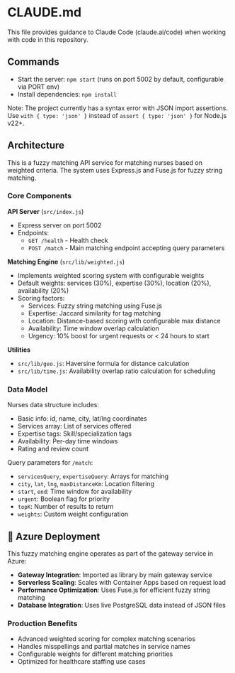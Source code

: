 # CLAUDE.md

This file provides guidance to Claude Code (claude.ai/code) when working with code in this repository.

## Commands

- Start the server: `npm start` (runs on port 5002 by default, configurable via PORT env)
- Install dependencies: `npm install`

Note: The project currently has a syntax error with JSON import assertions. Use `with { type: 'json' }` instead of `assert { type: 'json' }` for Node.js v22+.

## Architecture

This is a fuzzy matching API service for matching nurses based on weighted criteria. The system uses Express.js and Fuse.js for fuzzy string matching.

### Core Components

**API Server** (`src/index.js`)
- Express server on port 5002
- Endpoints:
  - `GET /health` - Health check
  - `POST /match` - Main matching endpoint accepting query parameters

**Matching Engine** (`src/lib/weighted.js`)
- Implements weighted scoring system with configurable weights
- Default weights: services (30%), expertise (30%), location (20%), availability (20%)
- Scoring factors:
  - Services: Fuzzy string matching using Fuse.js
  - Expertise: Jaccard similarity for tag matching
  - Location: Distance-based scoring with configurable max distance
  - Availability: Time window overlap calculation
  - Urgency: 10% boost for urgent requests or < 24 hours to start

**Utilities**
- `src/lib/geo.js`: Haversine formula for distance calculation
- `src/lib/time.js`: Availability overlap ratio calculation for scheduling

### Data Model

Nurses data structure includes:
- Basic info: id, name, city, lat/lng coordinates
- Services array: List of services offered
- Expertise tags: Skill/specialization tags
- Availability: Per-day time windows
- Rating and review count

Query parameters for `/match`:
- `servicesQuery`, `expertiseQuery`: Arrays for matching
- `city`, `lat`, `lng`, `maxDistanceKm`: Location filtering
- `start`, `end`: Time window for availability
- `urgent`: Boolean flag for priority
- `topK`: Number of results to return
- `weights`: Custom weight configuration

## 🚀 Azure Deployment

This fuzzy matching engine operates as part of the gateway service in Azure:
- **Gateway Integration**: Imported as library by main gateway service
- **Serverless Scaling**: Scales with Container Apps based on request load
- **Performance Optimization**: Uses Fuse.js for efficient fuzzy string matching
- **Database Integration**: Uses live PostgreSQL data instead of JSON files

### Production Benefits
- Advanced weighted scoring for complex matching scenarios
- Handles misspellings and partial matches in service names
- Configurable weights for different matching priorities
- Optimized for healthcare staffing use cases